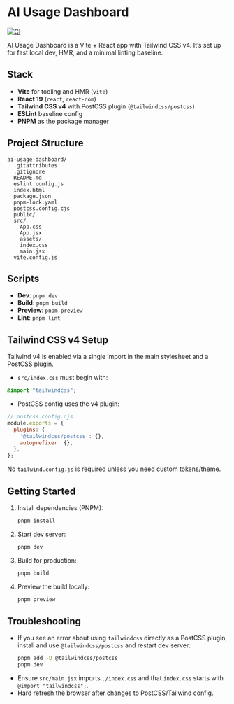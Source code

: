 # AI Usage Dashboard

[![CI](https://github.com/OWNER/REPO/actions/workflows/ci.yml/badge.svg)](https://github.com/OWNER/REPO/actions/workflows/ci.yml)

AI Usage Dashboard is a Vite + React app with Tailwind CSS v4. It’s set up for fast local dev, HMR, and a minimal linting baseline.

## Stack

- **Vite** for tooling and HMR (`vite`)
- **React 19** (`react`, `react-dom`)
- **Tailwind CSS v4** with PostCSS plugin (`@tailwindcss/postcss`)
- **ESLint** baseline config
- **PNPM** as the package manager

## Project Structure

```
ai-usage-dashboard/
  .gitattributes
  .gitignore
  README.md
  eslint.config.js
  index.html
  package.json
  pnpm-lock.yaml
  postcss.config.cjs
  public/
  src/
    App.css
    App.jsx
    assets/
    index.css
    main.jsx
  vite.config.js
```

## Scripts

- **Dev**: `pnpm dev`
- **Build**: `pnpm build`
- **Preview**: `pnpm preview`
- **Lint**: `pnpm lint`

## Tailwind CSS v4 Setup

Tailwind v4 is enabled via a single import in the main stylesheet and a PostCSS plugin.

- `src/index.css` must begin with:

```css
@import "tailwindcss";
```

- PostCSS config uses the v4 plugin:

```js
// postcss.config.cjs
module.exports = {
  plugins: {
    '@tailwindcss/postcss': {},
    autoprefixer: {},
  },
};
```

No `tailwind.config.js` is required unless you need custom tokens/theme.

## Getting Started

1. Install dependencies (PNPM):
   ```sh
   pnpm install
   ```
2. Start dev server:
   ```sh
   pnpm dev
   ```
3. Build for production:
   ```sh
   pnpm build
   ```
4. Preview the build locally:
   ```sh
   pnpm preview
   ```

## Troubleshooting

- If you see an error about using `tailwindcss` directly as a PostCSS plugin, install and use `@tailwindcss/postcss` and restart dev server:
  ```sh
  pnpm add -D @tailwindcss/postcss
  pnpm dev
  ```
- Ensure `src/main.jsx` imports `./index.css` and that `index.css` starts with `@import "tailwindcss";`.
- Hard refresh the browser after changes to PostCSS/Tailwind config.
